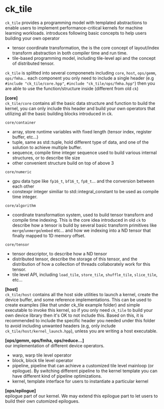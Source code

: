 # ck_tile
`ck_tile` provides a programming model with templated abstractions to enable users to implement performance-critical kernels for machine learning workloads. introduces following basic concepts to help users building your own operator
 - tensor coordinate transformation, the is the core concept of layout/index transform abstraction in both compiler time and run time.
 - tile-based programming model, including tile-level api and the concept of distributed tensor.

`ck_tile` is splitted into several componenets including `core`, `host`, `ops/gemm`, `ops/fmha`... each component you only need to include a single header (e.g `#include "ck_tile/core.hpp"`, `#include "ck_tile/ops/fmha.hpp"`) then you are able to use the function/structure inside (different from old `ck`)  

**[core]**  
`ck_tile/core` contains all the basic data structure and function to build the kernel, you can only include this header and build your own operators that utilizing all the basic building blocks introduced in ck.

`core/container`
 - array, store runtime variables with fixed length (tensor index, register buffer, etc...)
 - tuple, same as std::tuple, hold different type of data, and one of the solution to achieve multiple buffer. 
 - sequence, compile time integer sequence used to build various internal structures, or to describe tile size
 - other convenient structure build on top of above 3

`core/numeric`
 - gpu data type like `fp16_t`, `bf16_t`, `fp8_t`... and the conversion between each other
 - constexpr integer similiar to std::integral_constant to be used as compile time integer.

`core/algorithm`
 - coordinate transformation system, used to build tensor transform and compile time indexing. This is the core idea introduced in old `ck` to describe how a tensor is build by several basic transform primitives like `merge`/`unmerge`/`embed` etc... and how we indexing into a ND tensor that finally mapped to 1D memory offset.

`core/tensor`
 - tensor descriptor, to describe how a ND tensor 
 - distributed tensor, describe the storage of this tensor, and the distribution of how a collection of threads collaborately work for this tensor.
 - tile level API, including `load_tile`, `store_tile`, `shuffle_tile`, `slice_tile`, etc...

**[host]**  
`ck_tile/host` contains all the host side utilities to launch a kernel, create the device buffer, and some reference implementations. This can be used to create examples (like that under ck_tile example folder) and simple executable to invoke this kernel, so if you only need `ck_tile` to build your own device library then it's OK to not include this. Based on this, it is recommended to include the specific header you needed under this folder to avoid including unwanted headers (e.g, only include `ck_tile/host/kernel_launch.hpp`), unless you are writing a host executable.

**[ops/gemm, ops/fmha, ops/reduce...]**  
our implementation of different device operators. 
 - warp, warp tile level operator
 - block, block tile level operator
 - pipeline, pipeline that can achieve a customized tile level mainloop (or epilogue). By switching different pipeline to the kernel template you can have different kind of pipeline optimizations.
 - kernel, template interface for users to instantiate a particular kernel

**[ops/epilogue]**  
epilogue part of our kernel. We may extend this epilogue part to let users to build their own cutomized epilogues.
